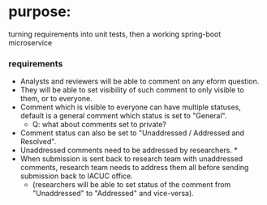
# purpose:
turning requirements into unit tests, then a working spring-boot microservice

### requirements
* Analysts and reviewers will be able to comment on any eform question.
* They will be able to set visibility of such comment to only visible to them, or to everyone.
* Comment which is visible to everyone can have multiple statuses, default is a general comment which status is set to "General".
    * Q: what about comments set to private?
* Comment status can also be set to "Unaddressed / Addressed and Resolved".
* Unaddressed comments need to be addressed by researchers.
    *
* When submission is sent back to research team with unaddressed comments, research team needs to address them all before sending submission back to IACUC office.
    * (researchers will be able to set status of the comment from "Unaddressed" to "Addressed" and vice-versa).

